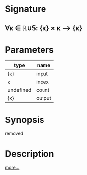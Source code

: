 # Signature
## ∀κ ∈ ℝ∪𝕊: {κ} × κ ⟶ {κ}

# Parameters

| type | name |
|------|------|
|{κ}|input|
|κ|index|
|undefined|count|
|{κ}|output|

# Synopsis
removed

# Description

[more...](https://en.wikipedia.org/wiki/Array_data_structure)